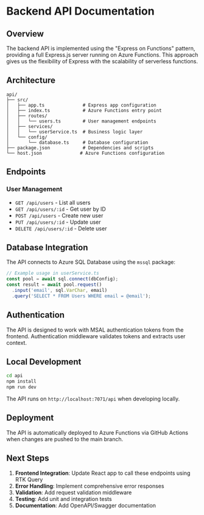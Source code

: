# Backend API Documentation

## Overview

The backend API is implemented using the "Express on Functions" pattern, providing a full Express.js server running on Azure Functions. This approach gives us the flexibility of Express with the scalability of serverless functions.

## Architecture

```
api/
├── src/
│   ├── app.ts              # Express app configuration
│   ├── index.ts            # Azure Functions entry point
│   ├── routes/
│   │   └── users.ts        # User management endpoints
│   ├── services/
│   │   └── userService.ts  # Business logic layer
│   └── config/
│       └── database.ts     # Database configuration
├── package.json            # Dependencies and scripts
└── host.json              # Azure Functions configuration
```

## Endpoints

### User Management
- `GET /api/users` - List all users
- `GET /api/users/:id` - Get user by ID
- `POST /api/users` - Create new user
- `PUT /api/users/:id` - Update user
- `DELETE /api/users/:id` - Delete user

## Database Integration

The API connects to Azure SQL Database using the `mssql` package:

```typescript
// Example usage in userService.ts
const pool = await sql.connect(dbConfig);
const result = await pool.request()
  .input('email', sql.VarChar, email)
  .query('SELECT * FROM Users WHERE email = @email');
```

## Authentication

The API is designed to work with MSAL authentication tokens from the frontend. Authentication middleware validates tokens and extracts user context.

## Local Development

```bash
cd api
npm install
npm run dev
```

The API runs on `http://localhost:7071/api` when developing locally.

## Deployment

The API is automatically deployed to Azure Functions via GitHub Actions when changes are pushed to the main branch.

## Next Steps

1. **Frontend Integration**: Update React app to call these endpoints using RTK Query
2. **Error Handling**: Implement comprehensive error responses
3. **Validation**: Add request validation middleware
4. **Testing**: Add unit and integration tests
5. **Documentation**: Add OpenAPI/Swagger documentation

